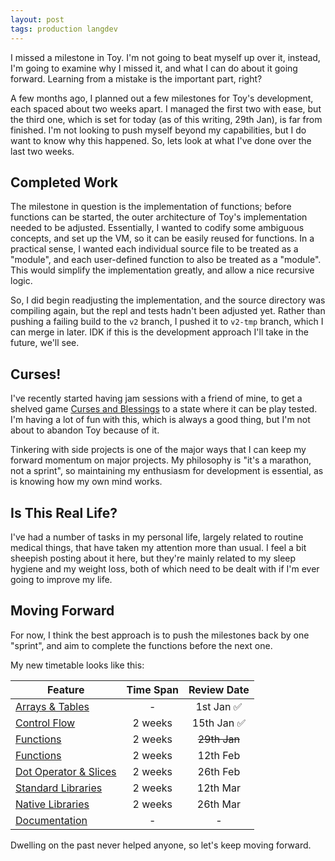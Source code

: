 ```yaml
---
layout: post
tags: production langdev
---
```


I missed a milestone in Toy. I'm not going to beat myself up over it, instead, I'm going to examine why I missed it, and what I can do about it going forward. Learning from a mistake is the important part, right?

<!--more-->

A few months ago, I planned out a few milestones for Toy's development, each spaced about two weeks apart. I managed the first two with ease, but the third one, which is set for today (as of this writing, 29th Jan), is far from finished. I'm not looking to push myself beyond my capabilities, but I do want to know why this happened. So, lets look at what I've done over the last two weeks.

## Completed Work

The milestone in question is the implementation of functions; before functions can be started, the outer architecture of Toy's implementation needed to be adjusted. Essentially, I wanted to codify some ambiguous concepts, and set up the VM, so it can be easily reused for functions. In a practical sense, I wanted each individual source file to be treated as a "module", and each user-defined function to also be treated as a "module". This would simplify the implementation greatly, and allow a nice recursive logic.

So, I did begin readjusting the implementation, and the source directory was compiling again, but the repl and tests hadn't been adjusted yet. Rather than pushing a failing build to the `v2` branch, I pushed it to `v2-tmp` branch, which I can merge in later. IDK if this is the development approach I'll take in the future, we'll see.

## Curses!

I've recently started having jam sessions with a friend of mine, to get a shelved game [Curses and Blessings](https://gitea.krgamestudios.com/Ratstail91/curses-and-blessings) to a state where it can be play tested. I'm having a lot of fun with this, which is always a good thing, but I'm not about to abandon Toy because of it.

Tinkering with side projects is one of the major ways that I can keep my forward momentum on major projects. My philosophy is "it's a marathon, not a sprint", so maintaining my enthusiasm for development is essential, as is knowing how my own mind works.

## Is This Real Life?

I've had a number of tasks in my personal life, largely related to routine medical things, that have taken my attention more than usual. I feel a bit sheepish posting about it here, but they're mainly related to my sleep hygiene and my weight loss, both of which need to be dealt with if I'm ever going to improve my life.

## Moving Forward

For now, I think the best approach is to push the milestones back by one "sprint", and aim to complete the functions before the next one.

My new timetable looks like this:

| Feature | Time Span | Review Date |
| --- | :---: | :---: |
| [Arrays & Tables](https://github.com/Ratstail91/Toy/issues/155) | -  | 1st Jan ✅ |
| [Control Flow](https://github.com/Ratstail91/Toy/issues/152) | 2 weeks | 15th Jan ✅ |
| [Functions](https://github.com/Ratstail91/Toy/issues/163) | 2 weeks | ~~29th Jan~~ |
| [Functions](https://github.com/Ratstail91/Toy/issues/163) | 2 weeks | 12th Feb |
| [Dot Operator & Slices](https://github.com/Ratstail91/Toy/issues/156) | 2 weeks | 26th Feb |
| [Standard Libraries](https://github.com/Ratstail91/Toy/issues/164) | 2 weeks | 12th Mar |
| [Native Libraries](https://github.com/Ratstail91/Toy/issues/165) | 2 weeks | 26th Mar |
| [Documentation](https://github.com/Ratstail91/Toy/issues/169) | - | - |

Dwelling on the past never helped anyone, so let's keep moving forward.